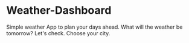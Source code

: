 # Weather-Dashboard
Simple weather App to plan your days ahead. What will the weather be tomorrow? Let's check. Choose your city.
